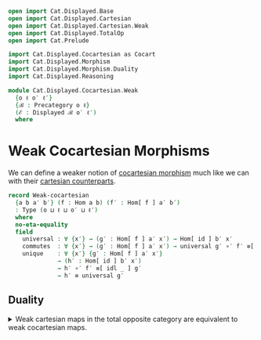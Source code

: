 ```agda
open import Cat.Displayed.Base
open import Cat.Displayed.Cartesian
open import Cat.Displayed.Cartesian.Weak
open import Cat.Displayed.TotalOp
open import Cat.Prelude

import Cat.Displayed.Cocartesian as Cocart
import Cat.Displayed.Morphism
import Cat.Displayed.Morphism.Duality
import Cat.Displayed.Reasoning

module Cat.Displayed.Cocartesian.Weak
  {o ℓ o′ ℓ′}
  {ℬ : Precategory o ℓ}
  (ℰ : Displayed ℬ o′ ℓ′)
  where
```

<!--
```agda
open Precategory ℬ
open Displayed ℰ
open Cocart ℰ
open Cat.Displayed.Morphism ℰ
open Cat.Displayed.Morphism.Duality ℰ
open Cat.Displayed.Reasoning ℰ
```
-->

# Weak Cocartesian Morphisms

We can define a weaker notion of [cocartesian morphism] much like we can
with their [cartesian counterparts].

[cocartesian morphism]: Cat.Displayed.Cocartesian.html
[cartesian counterparts]: Cat.Displayed.Cartesian.Weak.html

```agda
record Weak-cocartesian
  {a b a′ b′} (f : Hom a b) (f′ : Hom[ f ] a′ b′)
  : Type (o ⊔ ℓ ⊔ o′ ⊔ ℓ′)
  where
  no-eta-equality
  field
    universal : ∀ {x′} → (g′ : Hom[ f ] a′ x′) → Hom[ id ] b′ x′
    commutes  : ∀ {x′} → (g′ : Hom[ f ] a′ x′) → universal g′ ∘′ f′ ≡[ idl _ ] g′
    unique    : ∀ {x′} {g′ : Hom[ f ] a′ x′}
              → (h′ : Hom[ id ] b′ x′)
              → h′ ∘′ f′ ≡[ idl _ ] g′
              → h′ ≡ universal g′
```

## Duality


<details>
<summary>Weak cartesian maps in the total opposite category are equivalent to
weak cocartesian maps.
</summary>
```agda
weak-cartesian^op→weak-cocartesian
  : ∀ {x y} {f : Hom x y} {x′ y′} {f′ : Hom[ f ] x′ y′}
  → Weak-cartesian (ℰ ^total-op) f f′
  → Weak-cocartesian f f′
weak-cartesian^op→weak-cocartesian wcart .Weak-cocartesian.universal =
  Weak-cartesian.universal wcart
weak-cartesian^op→weak-cocartesian wcart .Weak-cocartesian.commutes =
  Weak-cartesian.commutes wcart
weak-cartesian^op→weak-cocartesian wcart .Weak-cocartesian.unique =
  Weak-cartesian.unique wcart

weak-cocartesian→weak-cartesian^op
  : ∀ {x y} {f : Hom x y} {x′ y′} {f′ : Hom[ f ] x′ y′}
  → Weak-cocartesian f f′
  → Weak-cartesian (ℰ ^total-op) f f′
weak-cocartesian→weak-cartesian^op wcocart .Weak-cartesian.universal =
  Weak-cocartesian.universal wcocart
weak-cocartesian→weak-cartesian^op wcocart .Weak-cartesian.commutes =
  Weak-cocartesian.commutes wcocart
weak-cocartesian→weak-cartesian^op wcocart .Weak-cartesian.unique =
  Weak-cocartesian.unique wcocart
```
<details>

## Properties

<details>
<summary>Weak cocartesian maps satisfy the dual properties of weak cartesian maps.
The proofs consist of tedious applications of duality.
</summary>
```agda
weak-cocartesian→vert-iso
  : ∀ {x y} {f : Hom x y}
  → ∀ {x′ y′ y″} {f′ : Hom[ f ] x′ y′} {f″ : Hom[ f ] x′ y″}
  → Weak-cocartesian f f′
  → Weak-cocartesian f f″
  → y′ ≅↓ y″
weak-cocartesian→vert-iso f′-cocart f″-cocart =
  vert-iso^op→vert-iso $
  weak-cartesian→vert-iso (ℰ ^total-op)
    (weak-cocartesian→weak-cartesian^op f″-cocart)
    (weak-cocartesian→weak-cartesian^op f′-cocart)

cocartesian→weak-cocartesian
  : ∀ {x y x′ y′} {f : Hom x y} {f′ : Hom[ f ] x′ y′}
  → Cocartesian f f′
  → Weak-cocartesian f f′
cocartesian→weak-cocartesian cocart =
  weak-cartesian^op→weak-cocartesian $
  cartesian→weak-cartesian (ℰ ^total-op) $
  cocartesian→cartesian^op cocart

weak-cocartesian→cocartesian
  : ∀ {x y x′ y′} {f : Hom x y} {f′ : Hom[ f ] x′ y′}
  → Cocartesian-fibration
  → Weak-cocartesian f f′
  → Cocartesian f f′
weak-cocartesian→cocartesian opfib wcocart =
  cartesian^op→cocartesian $
  weak-cartesian→cartesian (ℰ ^total-op)
    (opfibration→fibration^op opfib)
    (weak-cocartesian→weak-cartesian^op wcocart)
```
<details>

Notably, if $\ca{E}$ is a cartesian fibration, then all weak cocartesian
morphisms are cocartesian.

```agda
fibration+weak-cocartesian→cocartesian
  : ∀ {x y x′ y′} {f : Hom x y} {f′ : Hom[ f ] x′ y′}
  → Cartesian-fibration ℰ
  → Weak-cocartesian f f′
  → Cocartesian f f′
fibration+weak-cocartesian→cocartesian {x} {y} {x′} {y′} {f} {f′} fib weak = cocart
  where
    open Cartesian-fibration fib
    module weak = Weak-cocartesian weak
```

To see show this, we need to construct a unique factorization of some
morphism $h' : x' \to_{mf} u'$, as depicted in the following diagram

~~~{.quiver}
\begin{tikzcd}
	&& {} && {u'} \\
	{x'} && {y'} \\
	&&&& u \\
	x && y
	\arrow[lies over, from=2-1, to=4-1]
	\arrow[lies over, from=2-3, to=4-3]
	\arrow["{f'}"{description}, from=2-1, to=2-3]
	\arrow["f"{description}, from=4-1, to=4-3]
	\arrow["m", from=4-3, to=3-5]
	\arrow[color={rgb,255:red,92;green,214;blue,92}, dashed, from=2-3, to=1-5]
	\arrow["{h'}", curve={height=-30pt}, from=2-1, to=1-5]
	\arrow[lies over, from=1-5, to=3-5]
\end{tikzcd}
~~~

We start by taking the cartesian lift of $m$ to obtain the map $m^{*}$,
which we have highlighted in red.

~~~{.quiver}
\begin{tikzcd}
	&& \textcolor{rgb,255:red,214;green,92;blue,92}{y^{*}} && {u'} \\
	{x'} && {y'} \\
	&&&& u \\
	x && y
	\arrow[lies over, from=2-1, to=4-1]
	\arrow[lies over, from=2-3, to=4-3]
	\arrow["{f'}"{description}, from=2-1, to=2-3]
	\arrow["f"{description}, from=4-1, to=4-3]
	\arrow["m", from=4-3, to=3-5]
	\arrow[color={rgb,255:red,92;green,214;blue,92}, dashed, from=2-3, to=1-5]
	\arrow["{h'}", curve={height=-30pt}, from=2-1, to=1-5]
	\arrow[lies over, from=1-5, to=3-5]
	\arrow["{m^{*}}", color={rgb,255:red,214;green,92;blue,92}, from=1-3, to=1-5]
\end{tikzcd}
~~~

```agda
    module Morphisms {u} {u′ : Ob[ u ]} (m : Hom y u) (h′ : Hom[ m ∘ f ] x′ u′) where
      y* : Ob[ y ]
      y* = Cartesian-lift.x′ (has-lift m u′)

      m* : Hom[ m ] y* u′
      m* =  Cartesian-lift.lifting (has-lift m u′)

      module m* = Cartesian (Cartesian-lift.cartesian (has-lift m u′))
```

Next, we can construct the morphism $h^{*}$ (highlighted in red) as the
universal factorisation of $h'$ through $m^{*}$.

~~~{.quiver}
\begin{tikzcd}
	&& {y^{*}} && {u'} \\
	{x'} && {y'} \\
	&&&& u \\
	x && y
	\arrow[lies over, from=2-1, to=4-1]
	\arrow[lies over, from=2-3, to=4-3]
	\arrow["{f'}"{description}, from=2-1, to=2-3]
	\arrow["f"{description}, from=4-1, to=4-3]
	\arrow["m", from=4-3, to=3-5]
	\arrow[color={rgb,255:red,92;green,214;blue,92}, dashed, from=2-3, to=1-5]
	\arrow["{h'}", curve={height=-30pt}, from=2-1, to=1-5]
	\arrow[lies over, from=1-5, to=3-5]
	\arrow["{m^{*}}", from=1-3, to=1-5]
	\arrow["{h^{*}}", color={rgb,255:red,214;green,92;blue,92}, from=2-1, to=1-3]
\end{tikzcd}
~~~

```agda
      h* : Hom[ f ] x′ y*
      h* = m*.universal f h′
```

Finally, we can construct a vertical morphism $h^{**} : y' \to y^{*}$,
as $f'$ is weakly cartesian.

```agda
      h** : Hom[ id ] y′ y*
      h** = weak.universal h*
```

~~~{.quiver}
\begin{tikzcd}
	&& {y^{*}} && {u'} \\
	{x'} && {y'} \\
	&&&& u \\
	x && y
	\arrow[lies over, from=2-1, to=4-1]
	\arrow[lies over, from=2-3, to=4-3]
	\arrow["{f'}"{description}, from=2-1, to=2-3]
	\arrow["f"{description}, from=4-1, to=4-3]
	\arrow["m", from=4-3, to=3-5]
	\arrow[color={rgb,255:red,92;green,214;blue,92}, dashed, from=2-3, to=1-5]
	\arrow["{h'}", curve={height=-30pt}, from=2-1, to=1-5]
	\arrow[lies over, from=1-5, to=3-5]
	\arrow["{m^{*}}", from=1-3, to=1-5]
	\arrow["{h^{*}}", from=2-1, to=1-3]
	\arrow["{h^{**}}", color={rgb,255:red,214;green,92;blue,92}, from=2-3, to=1-3]
\end{tikzcd}
~~~

Composing $m^{*}$ and $h^{**}$ gives the desired factorisation.

```agda
    cocart : Cocartesian f f′
    cocart .Cocart.Cocartesian.universal m h′ =
      hom[ idr _ ] (m* ∘′ h**)
      where open Morphisms m h′
```

Showing that $m^{*} \cdot h^{**} = h'$ is best understood diagramatically;
both the $m^{*} \cdot h^{*} = h'$ and $h^{**} \cdot f' = h^{*}$ cells
commute.

```agda
    cocart .Cocart.Cocartesian.commutes m h′ =
      hom[] (m* ∘′ h**) ∘′ f′   ≡˘⟨ yank _ _ _ ⟩
      m* ∘′ hom[] (h** ∘′ f′)   ≡⟨ ap (m* ∘′_) (from-pathp (weak.commutes _)) ⟩
      m* ∘′ m*.universal f h′                 ≡⟨ m*.commutes f h′ ⟩
      h′ ∎
      where open Morphisms m h′
```

Uniqueness is somewhat more delicate. We need to show that the blue cell
in the following diagram commutes.

~~~{.quiver}
\begin{tikzcd}
	&& {y^{*}} && {u'} \\
	{x'} && {y'} \\
	&&&& u \\
	x && y
	\arrow[lies over, from=2-1, to=4-1]
	\arrow[lies over, from=2-3, to=4-3]
	\arrow["{f'}"{description}, from=2-1, to=2-3]
	\arrow["f"{description}, from=4-1, to=4-3]
	\arrow["m", from=4-3, to=3-5]
	\arrow["{m'}"', color={rgb,255:red,92;green,92;blue,214}, from=2-3, to=1-5]
	\arrow["{h'}", curve={height=-30pt}, from=2-1, to=1-5]
	\arrow[lies over, from=1-5, to=3-5]
	\arrow["{m^{*}}", color={rgb,255:red,92;green,92;blue,214}, from=1-3, to=1-5]
	\arrow["{h^{*}}", from=2-1, to=1-3]
	\arrow["{h^{**}}", color={rgb,255:red,92;green,92;blue,214}, from=2-3, to=1-3]
\end{tikzcd}
~~~

As a general fact, every morphism in a cartesian fibration factors into
a composite of a cartesian and vertical morphism, obtained by taking
the universal factorisation of $m' : y' \to{m \cdot i} u'$. We shall
denote this morphism as $id*$.

~~~{.quiver}
\begin{tikzcd}
	&& {y^{*}} && {u'} \\
	{x'} && {y'} \\
	&&&& u \\
	x && y
	\arrow[lies over, from=2-1, to=4-1]
	\arrow[lies over, from=2-3, to=4-3]
	\arrow["{f'}"{description}, from=2-1, to=2-3]
	\arrow["f"{description}, from=4-1, to=4-3]
	\arrow["m", from=4-3, to=3-5]
	\arrow["{m'}"', from=2-3, to=1-5]
	\arrow["{h'}", curve={height=-30pt}, from=2-1, to=1-5]
	\arrow[lies over, from=1-5, to=3-5]
	\arrow["{m^{*}}", from=1-3, to=1-5]
	\arrow["{h^{*}}", from=2-1, to=1-3]
	\arrow["{h^{**}}", curve={height=-6pt}, from=2-3, to=1-3]
	\arrow["{id^{*}}"', color={rgb,255:red,214;green,92;blue,92}, curve={height=6pt}, from=2-3, to=1-3]
\end{tikzcd}
~~~

However, $h^{**}$ is the *unique* vertical map that factorises $f'$
through $h^{*}$, so it suffices to show that the cell highlighted in
blue commutes.

~~~{.quiver}
\begin{tikzcd}
	&& {y^{*}} && {u'} \\
	{x'} && {y'} \\
	&&&& u \\
	x && y
	\arrow[lies over, from=2-1, to=4-1]
	\arrow[lies over, from=2-3, to=4-3]
	\arrow["{f'}"{description}, color={rgb,255:red,92;green,92;blue,214}, from=2-1, to=2-3]
	\arrow["f"{description}, from=4-1, to=4-3]
	\arrow["m", from=4-3, to=3-5]
	\arrow["{m'}"', from=2-3, to=1-5]
	\arrow["{h'}", curve={height=-30pt}, from=2-1, to=1-5]
	\arrow[lies over, from=1-5, to=3-5]
	\arrow["{m^{*}}", from=1-3, to=1-5]
	\arrow["{h^{*}}", color={rgb,255:red,92;green,92;blue,214}, from=2-1, to=1-3]
	\arrow["{h^{**}}", curve={height=-6pt}, from=2-3, to=1-3]
	\arrow["{id^{*}}"', color={rgb,255:red,92;green,92;blue,214}, curve={height=6pt}, from=2-3, to=1-3]
\end{tikzcd}
~~~

Furthermore, $h^{*}$ is the unique vertical map that factorises $h'$
through $m'$, and $h' = m' \cdot f'$ by our hypothesis, so it suffices
to show that $m^{*} \cdot id^{*} \cdot f' = m' \cdot f'$. This commutes
because $m^{*}$ is cartesian, thus finishing the proof.

```agda
    cocart .Cocart.Cocartesian.unique {m = m} {h′ = h′} m′ p =
      m′                ≡⟨ from-pathp⁻ (symP (m*.commutesp (idr _) m′)) ⟩
      hom[] (m* ∘′ id*) ≡⟨ hom[]⟩⟨ ap (m* ∘′_) (weak.unique _ (to-pathp $ m*.unique _ path )) ⟩
      hom[] (m* ∘′ h**) ∎
      where
        open Morphisms m h′

        id* : Hom[ id ] y′ y*
        id* = m*.universal′ (idr _) m′

        path : m* ∘′ hom[ idl _ ] (id* ∘′ f′) ≡ h′
        path =
          m* ∘′ hom[] (id* ∘′ f′) ≡⟨ whisker-r _ ⟩
          hom[] (m* ∘′ id* ∘′ f′) ≡⟨ cancel _ (ap (m ∘_) (idl _)) (pulll′ (idr _) (m*.commutesp (idr _) m′)) ⟩
          m′ ∘′ f′                ≡⟨ p ⟩
          h′ ∎
```

## Weak cocartesian lifts

We can also the dual to [weak cartesian lifts].

[weak cartesian lifts]: Cat.Displayed.Cartesian.Weak#Weak-cartesian-lift

```agda
record Weak-cocartesian-lift
  {x y} (f : Hom x y) (x′ : Ob[ x ]) : Type (o ⊔ ℓ ⊔ o′ ⊔ ℓ′)
  where
  no-eta-equality
  field
    {y′}    : Ob[ y ]
    lifting : Hom[ f ] x′ y′
    weak-cocartesian : Weak-cocartesian f lifting

  open Weak-cocartesian weak-cocartesian public
```

<details>
<summary> As expected, weak cocartesian lifts are dual to weak cartesian lifts.
</summary>
```agda
weak-cartesian-lift^op→weak-cocartesian-lift
  : ∀ {x y} {f : Hom x y} {x′ : Ob[ x ]}
  → Weak-cartesian-lift (ℰ ^total-op) f x′
  → Weak-cocartesian-lift f x′
weak-cartesian-lift^op→weak-cocartesian-lift wlift .Weak-cocartesian-lift.y′ =
  Weak-cartesian-lift.x′ wlift
weak-cartesian-lift^op→weak-cocartesian-lift wlift .Weak-cocartesian-lift.lifting =
  Weak-cartesian-lift.lifting wlift
weak-cartesian-lift^op→weak-cocartesian-lift wlift .Weak-cocartesian-lift.weak-cocartesian =
  weak-cartesian^op→weak-cocartesian (Weak-cartesian-lift.weak-cartesian wlift)

weak-cocartesian-lift→weak-cartesian-lift^op
  : ∀ {x y} {f : Hom x y} {x′ : Ob[ x ]}
  → Weak-cocartesian-lift f x′
  → Weak-cartesian-lift (ℰ ^total-op) f x′
weak-cocartesian-lift→weak-cartesian-lift^op wlift .Weak-cartesian-lift.x′ =
  Weak-cocartesian-lift.y′ wlift
weak-cocartesian-lift→weak-cartesian-lift^op wlift .Weak-cartesian-lift.lifting =
  Weak-cocartesian-lift.lifting wlift
weak-cocartesian-lift→weak-cartesian-lift^op wlift .Weak-cartesian-lift.weak-cartesian =
  weak-cocartesian→weak-cartesian^op (Weak-cocartesian-lift.weak-cocartesian wlift)
```
</details>

A displayed category with all weak cocartesian lifts is called a
**preopfibered category**. A preopfibred category is opfibered when
weak cocartesian morphisms are closed under composition. This follows
via duality.

```agda
weak-cocartesian-lifts→opfibration
  : (lifts : ∀ {x y} → (f : Hom x y) → (x′ : Ob[ x ]) → Weak-cocartesian-lift f x′)
  → (∀ {x y z x′ y′ z′} {f : Hom y z} {g : Hom x y}
     → {f′ : Hom[ f ] y′ z′} {g′ : Hom[ g ] x′ y′}
     → Weak-cocartesian f f′ → Weak-cocartesian g g′
     → Weak-cocartesian (f ∘ g) (f′ ∘′ g′))
  → Cocartesian-fibration
weak-cocartesian-lifts→opfibration wlifts weak-∘ =
  fibration^op→opfibration $
  weak-cartesian-lifts→fibration (ℰ ^total-op)
  (λ f y′ → weak-cocartesian-lift→weak-cartesian-lift^op (wlifts f y′))
  (λ f g →
    weak-cocartesian→weak-cartesian^op $
    weak-∘
      (weak-cartesian^op→weak-cocartesian g)
      (weak-cartesian^op→weak-cocartesian f))
```

If $\ca{E}$ is cartesian, we can drop the requirement that weak
cocartesian maps are closed under composition, thanks to
`fibration+weak-cocartesian→cocartesian`{.Agda}.

```agda
cartesian+weak-cocartesian-lifts→opfibration
  : Cartesian-fibration ℰ
  → (∀ {x y} → (f : Hom x y) → (x′ : Ob[ x ]) → Weak-cocartesian-lift f x′)
  → Cocartesian-fibration
cartesian+weak-cocartesian-lifts→opfibration fib wlifts =
  weak-cocartesian-lifts→opfibration wlifts λ f-weak g-weak →
    cocartesian→weak-cocartesian $
    cocartesian-∘
      (fibration+weak-cocartesian→cocartesian fib f-weak)
      (fibration+weak-cocartesian→cocartesian fib g-weak)
```
